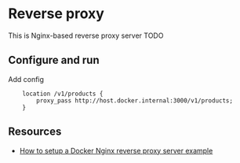 # Reverse proxy
This is Nginx-based reverse proxy server
TODO

## Configure and run

Add config
```
    location /v1/products {
        proxy_pass http://host.docker.internal:3000/v1/products;
    }
```
## Resources
* [How to setup a Docker Nginx reverse proxy server example](https://www.theserverside.com/blog/Coffee-Talk-Java-News-Stories-and-Opinions/Docker-Nginx-reverse-proxy-setup-example)

